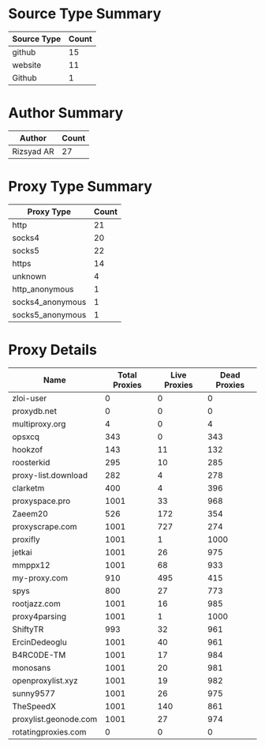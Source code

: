# Source Type Summary

| Source Type | Count |
|-------------|-------|
| github | 15 |
| website | 11 |
| Github | 1 |


# Author Summary

| Author | Count |
|--------|-------|
| Rizsyad AR | 27 |


# Proxy Type Summary

| Proxy Type | Count |
|------------|-------|
| http | 21 |
| socks4 | 20 |
| socks5 | 22 |
| https | 14 |
| unknown | 4 |
| http_anonymous | 1 |
| socks4_anonymous | 1 |
| socks5_anonymous | 1 |


# Proxy Details

| Name | Total Proxies | Live Proxies | Dead Proxies |
|------|---------------|--------------|---------------|
| zloi-user | 0 | 0 | 0 |
| proxydb.net | 0 | 0 | 0 |
| multiproxy.org | 4 | 0 | 4 |
| opsxcq | 343 | 0 | 343 |
| hookzof | 143 | 11 | 132 |
| roosterkid | 295 | 10 | 285 |
| proxy-list.download | 282 | 4 | 278 |
| clarketm | 400 | 4 | 396 |
| proxyspace.pro | 1001 | 33 | 968 |
| Zaeem20 | 526 | 172 | 354 |
| proxyscrape.com | 1001 | 727 | 274 |
| proxifly | 1001 | 1 | 1000 |
| jetkai | 1001 | 26 | 975 |
| mmppx12 | 1001 | 68 | 933 |
| my-proxy.com | 910 | 495 | 415 |
| spys | 800 | 27 | 773 |
| rootjazz.com | 1001 | 16 | 985 |
| proxy4parsing | 1001 | 1 | 1000 |
| ShiftyTR | 993 | 32 | 961 |
| ErcinDedeoglu | 1001 | 40 | 961 |
| B4RC0DE-TM | 1001 | 17 | 984 |
| monosans | 1001 | 20 | 981 |
| openproxylist.xyz | 1001 | 19 | 982 |
| sunny9577 | 1001 | 26 | 975 |
| TheSpeedX | 1001 | 140 | 861 |
| proxylist.geonode.com | 1001 | 27 | 974 |
| rotatingproxies.com | 0 | 0 | 0 |
